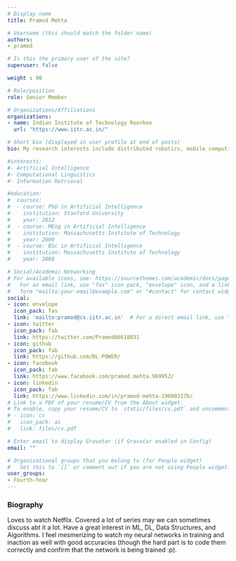 ```yaml
---
# Display name
title: Pramod Mehta

# Username (this should match the folder name)
authors:
- pramod

# Is this the primary user of the site?
superuser: false

weight : 90

# Role/position
role: Senior Member

# Organizations/Affiliations
organizations:
- name: Indian Institute of Technology Roorkee
  url: "https://www.iitr.ac.in/"

# Short bio (displayed in user profile at end of posts)
bio: My research interests include distributed robotics, mobile computing and programmable matter.

#interests:
#- Artificial Intelligence
#- Computational Linguistics
#- Information Retrieval

#education:
#  courses:
#  - course: PhD in Artificial Intelligence
#    institution: Stanford University
#    year: 2012
#  - course: MEng in Artificial Intelligence
#    institution: Massachusetts Institute of Technology
#    year: 2009
#  - course: BSc in Artificial Intelligence
#    institution: Massachusetts Institute of Technology
#    year: 2008

# Social/Academic Networking
# For available icons, see: https://sourcethemes.com/academic/docs/page-builder/#icons
#   For an email link, use "fas" icon pack, "envelope" icon, and a link in the
#   form "mailto:your-email@example.com" or "#contact" for contact widget.
social:
- icon: envelope
  icon_pack: fas
  link: 'mailto:pramod@cs.iitr.ac.in'  # For a direct email link, use "mailto:test@example.org".
- icon: twitter
  icon_pack: fab
  link: https://twitter.com/Pramod66618831
- icon: github
  icon_pack: fab
  link: https://github.com/DL-POWER/
- icon: facebook
  icon_pack: fab
  link: https://www.facebook.com/pramod.mehta.969952/
- icon: linkedin
  icon_pack: fab
  link: https://www.linkedin.com/in/pramod-mehta-19600317b/
# Link to a PDF of your resume/CV from the About widget.
# To enable, copy your resume/CV to `static/files/cv.pdf` and uncomment the lines below.
# - icon: cv
#   icon_pack: ai
#   link: files/cv.pdf

# Enter email to display Gravatar (if Gravatar enabled in Config)
email: ""

# Organizational groups that you belong to (for People widget)
#   Set this to `[]` or comment out if you are not using People widget.
user_groups:
- Fourth-Year
---
```


### Biography

Loves to watch Netflix. Covered a lot of series may we can sometimes discuss abt it a lot. Have a great interest in ML, DL, Data Structures, and Algorithms. I feel mesmerizing to watch my neural networks in training and inaction as well with good accuracies (though the hard part is to code them correctly and confirm that the network is being trained :p).

